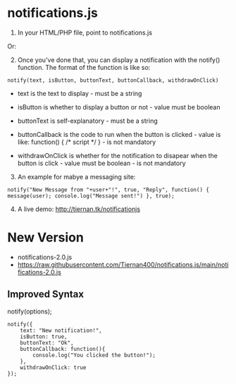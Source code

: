# notifications.js

1. In your HTML/PHP file, point to notifications.js

  <script src="https://raw.githubusercontent.com/Tiernan400/notifications.js/main/notifications.js" ></script>
Or:
  <script src="notifications.js"></script>
2. Once you've done that, you can display a notification with the notify() function.
The format of the function is like so:

` notify(text, isButton, buttonText, buttonCallback, withdrawOnClick) `

* text is the text to display - must be a string

* isButton is whether to display a button or not - value must be boolean

* buttonText is self-explanatory - must be a string

* buttonCallback is the code to run when the button is clicked - value is like: function() { /* script */ } - is not mandatory

* withdrawOnClick is whether for the notification to disapear when the button is click - value must be boolean - is not mandatory

3. An example for mabye a messaging site:

`notify("New Message from "+user+"!", true, "Reply", function() { message(user); console.log("Message sent!") }, true);`

4. A live demo:
http://tiernan.tk/notificationjs

New Version
===========
* notifications-2.0.js
* https://raw.githubusercontent.com/Tiernan400/notifications.js/main/notifications-2.0.js

Improved Syntax
---------------
notify(options);

    notify({
        text: "New notification!",
        isButton: true,
        buttonText: "Ok",
        buttonCallback: function(){
            console.log("You clicked the button!");
        },
        withdrawOnClick: true
    });
